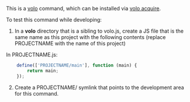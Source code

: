 This is a [volo](https://github.com/volojs/volo) command, which can be installed
via [volo acquire](https://github.com/volojs/volo/blob/master/volo/acquire/doc.md).

To test this command while developing:

1) In a **volo** directory that is a sibling to volo.js, create a JS file that
is the same name as this project with the following contents (replace
PROJECTNAME with the name of this project)

In PROJECTNAME.js:

```javascript
    define(['PROJECTNAME/main'], function (main) {
        return main;
    });
```

2) Create a PROJECTNAME/ symlink that points to the development area for this
command.
